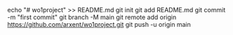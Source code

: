 echo "# wo1project" >> README.md
git init
git add README.md
git commit -m "first commit"
git branch -M main
git remote add origin https://github.com/arxent/wo1project.git
git push -u origin main
